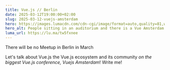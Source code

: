 ```yaml
---
title: Vue.js // Berlin
date: 2025-03-12T19:00:00+02:00
slug: 2025-03-12-vuejs-amsterdam
hero: https://images.lumacdn.com/cdn-cgi/image/format=auto,quality=81,width=640/event-covers/m1/1fa9d3d5-e15f-4ddc-97c1-508c843c8533
hero_alt: People sitting in an auditorium and there is a Vue Amsterdam like logo in a large screen.
luma_url: https://lu.ma/tw5fxnee
---
```


<div class="big"> There will be no Meetup in Berlin in March </div>

Let's talk about Vue.js the Vue.js ecosystem and its community *on the biggest Vue.js conference, Vuejs Amsterdam*! Write me!

